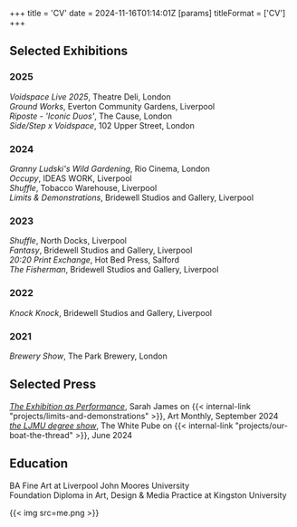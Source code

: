 +++
title = 'CV'
date = 2024-11-16T01:14:01Z
[params]
    titleFormat = ['CV']
+++

## Selected Exhibitions

### 2025

*Voidspace Live 2025*, Theatre Deli, London \
*Ground Works*, Everton Community Gardens, Liverpool \
*Riposte - 'Iconic Duos'*, The Cause, London \
*Side/Step x Voidspace*, 102 Upper Street, London

### 2024

*Granny Ludski's Wild Gardening*, Rio Cinema, London \
*Occupy*, IDEAS WORK, Liverpool \
*Shuffle*, Tobacco Warehouse, Liverpool \
*Limits & Demonstrations*, Bridewell Studios and Gallery, Liverpool

### 2023

*Shuffle*, North Docks, Liverpool \
*Fantasy*, Bridewell Studios and Gallery, Liverpool \
*20:20 Print Exchange*, Hot Bed Press, Salford \
*The Fisherman*, Bridewell Studios and Gallery, Liverpool

### 2022

*Knock Knock*, Bridewell Studios and Gallery, Liverpool

### 2021

*Brewery Show*, The Park Brewery, London

## Selected Press

[*The Exhibition as Performance*](https://www.proquest.com/openview/e786f177b5a329651129e7b927254968), Sarah James on {{< internal-link "projects/limits-and-demonstrations" >}}, Art Monthly, September 2024 \
[*the LJMU degree show*](https://thewhitepube.co.uk/texts/2024/ljmu-degree-show/), The White Pube on {{< internal-link "projects/our-boat-the-thread" >}}, June 2024

## Education

BA Fine Art at Liverpool John Moores University \
Foundation Diploma in Art, Design & Media Practice at Kingston University

{{< img src=me.png >}}